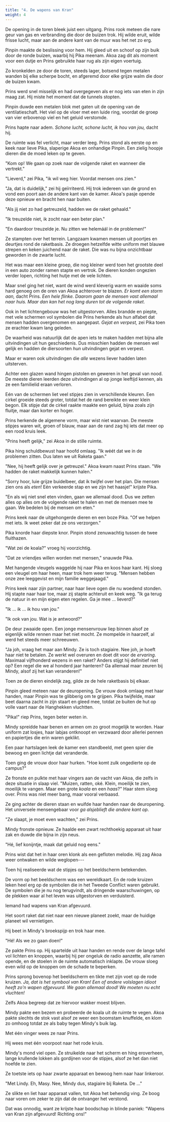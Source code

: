 ```yaml
---
title: "4. De wapens van Kran"
weight: 4
---
```


De opening in de toren bleek juist een uitgang. Prins rook meteen die nare geur van gas en verbranding die door de buizen trok. Hij wilde eruit, wilde frisse lucht, maar aan de andere kant van de muur was het net zo erg.

Pinpin maakte de beslissing voor hem. Hij gleed uit en schoof op zijn buik door de ronde buizen, waarbij hij Pika meenam. Akoa zag dit als moment voor een dutje en Prins gebruikte haar rug als zijn eigen voertuig.

Zo kronkelden ze door de toren, steeds lager, botsend tegen metalen wanden bij elke scherpe bocht, en afgeremd door elke grijze walm die door de buizen kwam.

Prins werd snel misselijk en had overgegeven als er nog iets van eten in zijn maag zat. Hij miste het moment dat de tunnels stopten.

Pinpin duwde een metalen blok met gaten uit de opening van de ventilatieschaft. Het viel op de vloer met een luide ring, voordat de groep van vier erbovenop viel en het geluid verstomde.

Prins hapte naar adem. _Schone lucht, schone lucht, ik hou van jou,_ dacht hij. 

De ruimte was fel verlicht, maar verder leeg. Prins stond als eerste op en keek naar lieve Pika, slaperige Akoa en onhandige Pinpin. Een zielig hoopje dieren die de moed leken op te geven.

"Kom op! We gaan op zoek naar de volgende raket en wanneer die vertrekt."

"Lieverd," zei Pika, "ik wil weg hier. Voordat mensen ons zien."

"Ja, dat is duidelijk," zei hij geïrriteerd. Hij trok iedereen van de grond en vond een poort aan de andere kant van de kamer. Akoa's pasje opende deze opnieuw en bracht hen naar buiten. 

"Als jij niet zo had getreuzeld, hadden we de raket gehaald."

"Ik treuzelde niet, ik zocht naar een beter plan."

"En daardoor treuzelde je. Nu zitten we helemáál in de problemen!"

Ze stampten over het terrein. Langzaam kwamen mensen uit poortjes en deurtjes rond de raketbasis. Ze droegen hetzelfde witte uniform met blauwe strepen en keken juichend naar de raket. Die was nu bijna onzichtbaar geworden in de zwarte lucht. 

Het was maar een kleine groep, die nog kleiner werd toen het grootste deel in een auto zonder ramen stapte en vertrok. De dieren konden ongezien verder lopen, richting het hutje met de vele lichten.

Maar snel ging het niet, want de wind werd kleverig warm en waaide soms hard genoeg om de oren van Akoa achterover te blazen. _Er komt een storm aan,_ dacht Prins. _Een hele flinke. Daarom gaan de mensen vast allemaal naar huis. Maar dan kan het nog lang duren tot de volgende raket._

Ook in het lichtengebouw was het uitgestorven. Alles brandde en piepte, met vele schermen vol symbolen die Prins herkende als hun alfabet dat mensen hadden overgenomen en aangepast. _Gejat en verpest,_ zei Pika toen ze erachter kwam lang geleden.

De waarheid was natuurlijk dat de apen iets te maken hadden met bijna alle uitvindingen uit hun geschiedenis. Dus misschien hadden de mensen wel gelijk en hadden de diersoorten _hun_ uitvindingen gejat en verpest.

Maar er waren ook uitvindingen die _alle_ wezens liever hadden laten uitsterven. 

Achter een glazen wand hingen pistolen en geweren in het geval van nood. De meeste dieren leerden deze uitvindingen al op jonge leeftijd kennen, als ze een familielid eraan verloren.

Eén van de schermen liet veel stipjes zien in verschillende kleuren. Een cirkel groeide steeds groter, totdat het de rand bereikte en weer klein begon. Elk stipje dat de cirkel raakte maakte een geluid, bijna zoals zijn fluitje, maar dan korter en hoger. 

Prins herkende de algemene vorm, maar wist niet waarvan. De meeste stipjes waren wit, groen of blauw, maar aan de rand zag hij iets dat meer op een rood kruis leek.

"Prins heeft gelijk," zei Akoa in de stille ruimte.

Pika hing schuldbewust haar hoofd omlaag. "Ik wéét dat we in de problemen zitten. Dus laten we uit Raketa gaan."

"Nee, hij heeft gelijk over je getreuzel." Akoa kwam naast Prins staan. "We hadden de raket makkelijk kunnen halen." 

"Sorry hoor, luie grijze buidelbeer, dat ik twijfel over het plan. Die mensen zien ons als _eten_! Eén verkeerde stap en we zijn het haasje!" krijste Pika.

"En als wij niet snel eten vinden, gaan we allemaal dood. Dus we zetten alles op alles om de volgende raket te halen en met de mensen mee te gaan. We bedelen bij de mensen om eten."

Prins keek naar de uitgehongerde dieren en een boze Pika. "Of we helpen met iets. Ik weet zeker dat ze ons verzorgen."

Pika knorde haar diepste knor. Pinpin stond zenuwachtig tussen de twee fluithazen. 

"Wat zei de koala?" vroeg hij voorzichtig.

"Dat ze vriendjes willen worden met mensen," snauwde Pika.

Met hangende vleugels waggelde hij naar Pika en koos haar kant. Hij sloeg een vleugel om haar heen, maar trok hem weer terug. "Mensen hebben onze zee leeggevist en mijn familie weggejaagd."

Prins keek naar zijn partner, naar haar lieve ogen die nu woedend stonden. Hij stapte naar haar toe, maar zij stapte achteruit en keek weg. "Ik ga terug de natuur in en mijn eigen eten regelen. Ga je mee ... lieverd?"

"Ik ... ik ... ik hou van jou."

"Ik ook van jou. Wat is je antwoord?"

De deur zwaaide open. Een jonge mensenvrouw liep binnen alsof ze eigenlijk wilde rennen maar het niet mocht. Ze mompelde in haarzelf, al werd het steeds meer schreeuwen. 

"Ja joh, vraag het maar aan Mindy. Ze is toch stagiaire. Nee joh, je hoeft haar niet te betalen. Ze werkt wel overuren en doet dit voor de _ervaring_. Maximaal vijfhonderd wezens in een raket? Anders stijgt hij definitief niet op? Een regel die we al honderd jaar hanteren? Ga allemaal maar zeuren bij Mindy, alsof zij het kan veranderen!"

Toen ze de dieren eindelijk zag, gilde ze de hele raketbasis bij elkaar.

Pinpin gleed meteen naar de deuropening. De vrouw dook omlaag met haar handen, maar Pinpin was te glibberig om te grijpen. Pika twijfelde, maar beet daarna zacht in zijn staart en gleed mee, totdat ze buiten de hut op volle vaart naar de Hanghekken vluchtten.

"Pika!" riep Prins, tegen beter weten in.

Mindy spreidde haar benen en armen om zo groot mogelijk te worden. Haar uniform zat losjes, haar labjas ontknoopt en verzwaard door allerlei pennen en papiertjes die erin waren geklikt.

Een paar hartslagen leek de kamer een standbeeld, met geen spier die bewoog en geen lichtje dat veranderde. 

Toen ging de vrouw door haar hurken. "Hoe komt zulk ongedierte op de campus?" 

Ze fronste en pulkte met haar vingers aan de vacht van Akoa, die zelfs in deze situatie in slaap viel. "Muizen, ratten, oké. Klein, moeilijk te zien, moeilijk te vangen. Maar een grote _koala_ en een _haas_?" Haar stem sloeg over. Prins was niet meer bang, maar vooral verbaasd.

Ze ging achter de dieren staan en wuifde haar handen naar de deuropening. Het universele mensengebaar voor _ga alsjeblieft die andere kant op_.

"Ze slaapt, je moet even wachten," zei Prins. 

Mindy fronste opnieuw.  Ze haalde een zwart rechthoekig apparaat uit haar zak en duwde die bijna in zijn neus.

"Hé, lief konijntje, maak dat geluid nog eens."

Prins wist dat het in haar oren klonk als een gefloten melodie. Hij zag Akoa weer ontwaken en wilde weglopen---

Toen hij realiseerde wat de stipjes op het beeldscherm betekenden.

De vorm op het beeldscherm was een wereldkaart. En de rode kruizen leken heel erg op de symbolen die in het Tweede Conflict waren gebruikt. De symbolen die je nu nog terugvindt, als dringende waarschuwingen, op de plekken waar al het leven was uitgestorven en verduisterd.

Iemand had wapens van Kran afgevuurd. 

Het soort raket dat niet naar een nieuwe planeet zoekt, maar de huidige planeet wil vernietigen. 

Hij beet in Mindy's broekspijp en trok haar mee.

"Hé! Als we zo gaan doen!" 

Ze pakte Prins op. Hij spartelde uit haar handen en rende over de lange tafel vol lichten en knoppen, waarbij hij per ongeluk de radio aanzette, alle ramen opende, en de stoelen in de ruimte automatisch inklapte. De vrouw sloeg even wild op de knoppen om de schade te beperken.

Prins sprong bovenop het beeldscherm en tikte met zijn voet op de rode kruizen. _Ja, dat is het symbool van Kran! Een of andere volslagen idioot heeft zo'n wapen afgevuurd. We gaan allemaal dood! We moeten nu echt vluchten!_

Zelfs Akoa begreep dat ze hiervoor wakker moest blijven. 

Mindy pakte een bezem en probeerde de koala uit de ruimte te vegen. Akoa pakte slechts de stok vast alsof ze weer een boomstam knuffelde, en klom zo omhoog totdat ze als baby tegen Mindy's buik lag.

Met één vinger wees ze naar Prins. 

Hij wees met één voorpoot naar het rode kruis.

Mindy's mond viel open. Ze struikelde naar het scherm en hing eroverheen, lange krullende lokken als gordijnen voor de stipjes, alsof ze het dan niet hoefde te zien. 

Ze toetste iets op haar zwarte apparaat en bewoog hem naar haar linkeroor. 

"Met Lindy. Eh, Masy. Nee, Mindy dus, stagiaire bij Raketa. De ..." 

Ze slikte en liet haar apparaat vallen, tot Akoa het behendig ving. Ze boog naar voren om zeker te zijn dat de ontvanger het verstond. 

Dat was onnodig, want ze krijste haar boodschap in blinde paniek: "Wapens van Kran zijn afgevuurd! Richting ons!"
